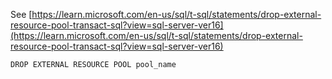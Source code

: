 See [https://learn.microsoft.com/en-us/sql/t-sql/statements/drop-external-resource-pool-transact-sql?view=sql-server-ver16](https://learn.microsoft.com/en-us/sql/t-sql/statements/drop-external-resource-pool-transact-sql?view=sql-server-ver16)
```
DROP EXTERNAL RESOURCE POOL pool_name
```
